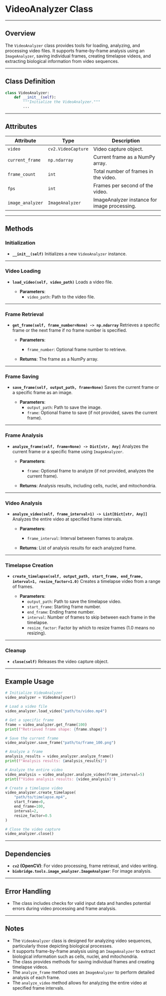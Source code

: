 # VideoAnalyzer Class

---

## Overview
The `VideoAnalyzer` class provides tools for loading, analyzing, and processing video files. It supports frame-by-frame analysis using an `ImageAnalyzer`, saving individual frames, creating timelapse videos, and extracting biological information from video sequences.

---

## Class Definition

```python
class VideoAnalyzer:
    def __init__(self):
        """Initialize the VideoAnalyzer."""
        ...
```

---

## Attributes

| Attribute | Type | Description |
|-----------|------|-------------|
| `video` | `cv2.VideoCapture` | Video capture object. |
| `current_frame` | `np.ndarray` | Current frame as a NumPy array. |
| `frame_count` | `int` | Total number of frames in the video. |
| `fps` | `int` | Frames per second of the video. |
| `image_analyzer` | `ImageAnalyzer` | ImageAnalyzer instance for image processing. |

---

## Methods

### Initialization
- **`__init__(self)`**
  Initializes a new `VideoAnalyzer` instance.

---

### Video Loading
- **`load_video(self, video_path)`**
  Loads a video file.

  - **Parameters**:
    - `video_path`: Path to the video file.

---

### Frame Retrieval
- **`get_frame(self, frame_number=None) -> np.ndarray`**
  Retrieves a specific frame or the next frame if no frame number is specified.

  - **Parameters**:
    - `frame_number`: Optional frame number to retrieve.

  - **Returns**: The frame as a NumPy array.

---

### Frame Saving
- **`save_frame(self, output_path, frame=None)`**
  Saves the current frame or a specific frame as an image.

  - **Parameters**:
    - `output_path`: Path to save the image.
    - `frame`: Optional frame to save (if not provided, saves the current frame).

---

### Frame Analysis
- **`analyze_frame(self, frame=None) -> Dict[str, Any]`**
  Analyzes the current frame or a specific frame using `ImageAnalyzer`.

  - **Parameters**:
    - `frame`: Optional frame to analyze (if not provided, analyzes the current frame).

  - **Returns**: Analysis results, including cells, nuclei, and mitochondria.

---

### Video Analysis
- **`analyze_video(self, frame_interval=1) -> List[Dict[str, Any]]`**
  Analyzes the entire video at specified frame intervals.

  - **Parameters**:
    - `frame_interval`: Interval between frames to analyze.

  - **Returns**: List of analysis results for each analyzed frame.

---

### Timelapse Creation
- **`create_timelapse(self, output_path, start_frame, end_frame, interval=1, resize_factor=1.0)`**
  Creates a timelapse video from a range of frames.

  - **Parameters**:
    - `output_path`: Path to save the timelapse video.
    - `start_frame`: Starting frame number.
    - `end_frame`: Ending frame number.
    - `interval`: Number of frames to skip between each frame in the timelapse.
    - `resize_factor`: Factor by which to resize frames (1.0 means no resizing).

---

### Cleanup
- **`close(self)`**
  Releases the video capture object.

---

## Example Usage

```python
# Initialize VideoAnalyzer
video_analyzer = VideoAnalyzer()

# Load a video file
video_analyzer.load_video("path/to/video.mp4")

# Get a specific frame
frame = video_analyzer.get_frame(100)
print(f"Retrieved frame shape: {frame.shape}")

# Save the current frame
video_analyzer.save_frame("path/to/frame_100.png")

# Analyze a frame
analysis_results = video_analyzer.analyze_frame()
print(f"Analysis results: {analysis_results}")

# Analyze the entire video
video_analysis = video_analyzer.analyze_video(frame_interval=5)
print(f"Video analysis results: {video_analysis}")

# Create a timelapse video
video_analyzer.create_timelapse(
    "path/to/timelapse.mp4",
    start_frame=0,
    end_frame=100,
    interval=2,
    resize_factor=0.5
)

# Close the video capture
video_analyzer.close()
```

---

## Dependencies
- **`cv2` (OpenCV)**: For video processing, frame retrieval, and video writing.
- **`biobridge.tools.image_analyzer.ImageAnalyzer`**: For image analysis.

---

## Error Handling
- The class includes checks for valid input data and handles potential errors during video processing and frame analysis.

---

## Notes
- The `VideoAnalyzer` class is designed for analyzing video sequences, particularly those depicting biological processes.
- It supports frame-by-frame analysis using an `ImageAnalyzer` to extract biological information such as cells, nuclei, and mitochondria.
- The class provides methods for saving individual frames and creating timelapse videos.
- The `analyze_frame` method uses an `ImageAnalyzer` to perform detailed analysis of each frame.
- The `analyze_video` method allows for analyzing the entire video at specified frame intervals.

